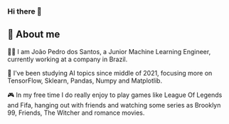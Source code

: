 ### Hi there 👋

## 🚀 About me

🙋‍♂️ I am João Pedro dos Santos, a Junior Machine Learning Engineer, currently working at a company in Brazil. 

📖 I've been studying AI topics since middle of 2021, focusing more on TensorFlow, Sklearn, Pandas, Numpy and Matplotlib. 

🎮 In my free time I do really enjoy to play games like League Of Legends and Fifa, hanging out with friends and watching some series as Brooklyn 99, Friends, The Witcher and romance movies.

